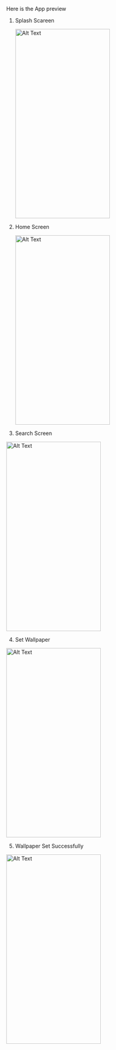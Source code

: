 Here is the App preview
1. Splash Scareen

      <img src="https://github.com/user-attachments/assets/e6dcb0ff-00ba-453a-ae80-df4d9d5ca42e" alt="Alt Text" width="250" height="500">
      

2. Home Screen

    <img src="https://github.com/user-attachments/assets/b9f38577-6a7f-46e4-9738-625306d3742c" alt="Alt Text" width="250" height="500">
      

3. Search Screen

 <img src="https://github.com/user-attachments/assets/d0351ba3-a123-4f4a-a6db-c85b308fe14c" alt="Alt Text" width="250" height="500">
      

4. Set Wallpaper

 <img src="https://github.com/user-attachments/assets/8c72732a-f3fb-4569-bc00-26c5aa42cb9c" alt="Alt Text" width="250" height="500">
   

5. Wallpaper Set Successfully

 <img src="https://github.com/user-attachments/assets/058b5724-73b6-4764-9ce4-874d0553fbae" alt="Alt Text" width="250" height="500">
     
